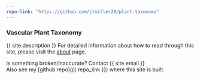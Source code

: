 ```yaml
---
repo-link: "https://github.com/jtmiller28/plant-taxonomy"
---
```


### Vascular Plant Taxonomy
{{ site.description }}
For detailed information about how to read through this site, please visit the [about](/about.md) page.  

Is something broken/inaccurate? Contact {{ site.email }}  
Also see my [github repo]({{ repo_link }}) where this site is built. 
